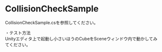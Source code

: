 # CollisionCheckSample

CollisionCheckSample.csを参照してください。  
  
・テスト方法  
Unityエディタ上で起動し小さいほうのCubeをSceneウィンドウ内で動かしてみてください。
